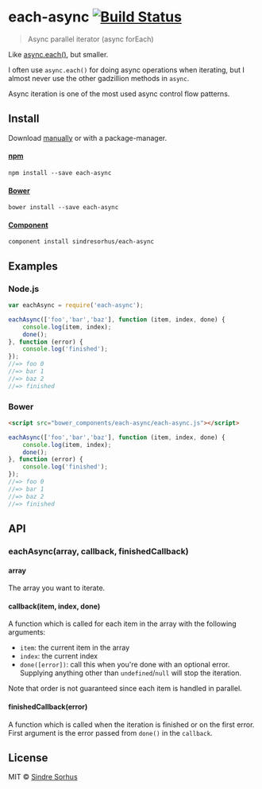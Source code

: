 # each-async [![Build Status](https://secure.travis-ci.org/sindresorhus/each-async.png?branch=master)](http://travis-ci.org/sindresorhus/each-async)

> Async parallel iterator (async forEach)

Like [async.each()](https://github.com/caolan/async#eacharr-iterator-callback), but smaller.

I often use `async.each()` for doing async operations when iterating, but I almost never use the other gadzillion methods in `async`.

Async iteration is one of the most used async control flow patterns.


## Install

Download [manually](https://github.com/sindresorhus/each-async/releases) or with a package-manager.

#### [npm](https://npmjs.org/package/each-async)

```
npm install --save each-async
```

#### [Bower](http://bower.io)

```
bower install --save each-async
```

#### [Component](https://github.com/component/component)

```
component install sindresorhus/each-async
```


## Examples

### Node.js

```js
var eachAsync = require('each-async');

eachAsync(['foo','bar','baz'], function (item, index, done) {
	console.log(item, index);
	done();
}, function (error) {
	console.log('finished');
});
//=> foo 0
//=> bar 1
//=> baz 2
//=> finished
```

### Bower

```html
<script src="bower_components/each-async/each-async.js"></script>
```

```js
eachAsync(['foo','bar','baz'], function (item, index, done) {
	console.log(item, index);
	done();
}, function (error) {
	console.log('finished');
});
//=> foo 0
//=> bar 1
//=> baz 2
//=> finished
```


## API

### eachAsync(array, callback, finishedCallback)

#### array

The array you want to iterate.

#### callback(item, index, done)

A function which is called for each item in the array with the following arguments:

- `item`: the current item in the array
- `index`: the current index
- `done([error])`: call this when you're done with an optional error. Supplying anything other than `undefined`/`null` will stop the iteration.

Note that order is not guaranteed since each item is handled in parallel.

#### finishedCallback(error)

A function which is called when the iteration is finished or on the first error. First argument is the error passed from `done()` in the `callback`.


## License

MIT © [Sindre Sorhus](http://sindresorhus.com)
